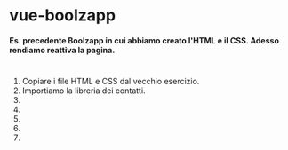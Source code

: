 vue-boolzapp
===
#### Es. precedente Boolzapp in cui abbiamo creato l'HTML e il CSS. Adesso rendiamo reattiva la pagina.
#

1. Copiare i file HTML e CSS dal vecchio esercizio.
2. Importiamo la libreria dei contatti.
3. 
4. 
5. 
6. 
7. 
